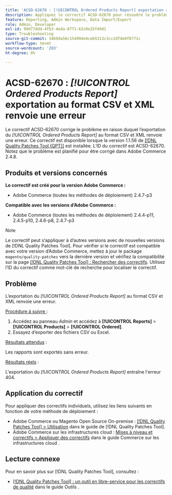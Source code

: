 ```yaml
---
title: 'ACSD-62670 : [!UICONTROL Ordered Products Report] exportation au format CSV et XML renvoie une erreur 404'
description: Appliquez le correctif ACSD-62670 pour résoudre le problème d’Adobe Commerce où l’exportation du [!UICONTROL Ordered Products Report] au format CSV et XML renvoie une erreur.
feature: Reporting, Admin Workspace, Data Import/Export
role: Admin, Developer
exl-id: 99d77ddd-4fb3-4eda-8771-62c0e25f49d1
type: Troubleshooting
source-git-commit: 3469da56c15499de4ceb5313c3cc2dfde0f0771c
workflow-type: tm+mt
source-wordcount: '283'
ht-degree: 0%

---
```


# ACSD-62670 : *[!UICONTROL Ordered Products Report]* exportation au format CSV et XML renvoie une erreur

Le correctif ACSD-62670 corrige le problème en raison duquel l’exportation du *[!UICONTROL Ordered Products Report]* au format CSV et XML renvoie une erreur. Ce correctif est disponible lorsque la version 1.1.56 de [[!DNL Quality Patches Tool (QPT)]](https://experienceleague.adobe.com/docs/commerce-operations/tools/quality-patches-tool/usage.html?lang=fr) est installée. L’ID du correctif est ACSD-62670. Notez que le problème est planifié pour être corrigé dans Adobe Commerce 2.4.8.

## Produits et versions concernés

**Le correctif est créé pour la version Adobe Commerce :**

* Adobe Commerce (toutes les méthodes de déploiement) 2.4.7-p3

**Compatible avec les versions d’Adobe Commerce :**

* Adobe Commerce (toutes les méthodes de déploiement) 2.4.4-p11, 2.4.5-p10, 2.4.6-p8, 2.4.7-p3

>[!NOTE]
>
>Le correctif peut s’appliquer à d’autres versions avec de nouvelles versions de [!DNL Quality Patches Tool]. Pour vérifier si le correctif est compatible avec votre version d’Adobe Commerce, mettez à jour le package `magento/quality-patches` vers la dernière version et vérifiez la compatibilité sur la page [[!DNL Quality Patches Tool] : Rechercher des correctifs](https://experienceleague.adobe.com/tools/commerce-quality-patches/index.html?lang=fr). Utilisez l’ID du correctif comme mot-clé de recherche pour localiser le correctif.

## Problème

L’exportation du *[!UICONTROL Ordered Products Report]* au format CSV et XML renvoie une erreur.

<u>Procédure à suivre </u> :

1. Accédez au panneau *Admin* et accédez à **[!UICONTROL Reports]** > **[!UICONTROL Products]** > **[!UICONTROL Ordered]**.
1. Essayez d’exporter des fichiers CSV ou Excel.

<u>Résultats attendus</u> :

Les rapports sont exportés sans erreur.

<u>Résultats réels</u> :

L&#39;exportation du *[!UICONTROL Ordered Products Report]* entraîne l&#39;erreur 404.

## Application du correctif

Pour appliquer des correctifs individuels, utilisez les liens suivants en fonction de votre méthode de déploiement :

* Adobe Commerce ou Magento Open Source On-premise : [[!DNL Quality Patches Tool] > Utilisation](/help/tools/quality-patches-tool/usage.md) dans le guide de [!DNL Quality Patches Tool].
* Adobe Commerce sur les infrastructures cloud : [Mises à niveau et correctifs > Appliquer des correctifs](https://experienceleague.adobe.com/docs/commerce-cloud-service/user-guide/develop/upgrade/apply-patches.html?lang=fr) dans le guide Commerce sur les infrastructures cloud .

## Lecture connexe

Pour en savoir plus sur [!DNL Quality Patches Tool], consultez :

* [[!DNL Quality Patches Tool] : un outil en libre-service pour les correctifs de qualité](/help/tools/quality-patches-tool/quality-patches-tool-to-self-serve-quality-patches.md) dans le guide Outils .
